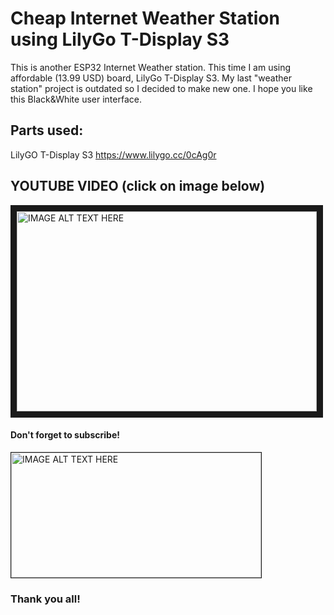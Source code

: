 # Cheap Internet Weather Station using LilyGo T-Display S3
This is another ESP32 Internet Weather station. This time I am using affordable (13.99 USD) board, LilyGo T-Display S3. My last "weather station" project is outdated so I decided to make new one. I hope you like this Black&White user interface.

## Parts used:
LilyGO T-Display S3 [https://www.lilygo.cc/0cAg0r ](https://www.lilygo.cc/0cAg0r )   

## YOUTUBE VIDEO (click on image below)
<a href="http://www.youtube.com/watch?feature=player_embedded&v=VntDY9Mg7T0
" target="_blank"><img src="http://img.youtube.com/vi/VntDY9Mg7T0/0.jpg" 
alt="IMAGE ALT TEXT HERE" width="480" height="320" border="10" /></a>
#### Don't forget to subscribe! 

<a href="https://ko-fi.com/volosprojects" target="_blank"><img src="https://github.com/VolosR/altitudeIndicator/blob/main/PlaneTDisplayAmoled/kofi.jpg" 
alt="IMAGE ALT TEXT HERE" width="400" height="200" border="1" /></a>

### Thank you all!
